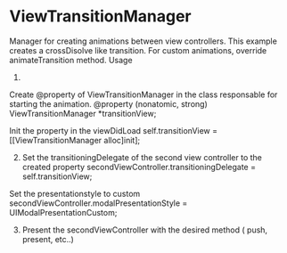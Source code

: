 ViewTransitionManager
=====================

Manager for creating animations between view controllers.
This example creates a crossDisolve like transition. For custom animations, override animateTransition method.
Usage

1)
Create @property of ViewTransitionManager in the class responsable for starting the animation.
@property (nonatomic, strong)           ViewTransitionManager       *transitionView;

Init the property in the viewDidLoad
self.transitionView = [[ViewTransitionManager alloc]init];


2) Set the transitioningDelegate of the second view controller to the created property
secondViewController.transitioningDelegate = self.transitionView;

Set the presentationstyle to custom
secondViewController.modalPresentationStyle = UIModalPresentationCustom;

3) Present the secondViewController with the desired method ( push, present, etc..)
